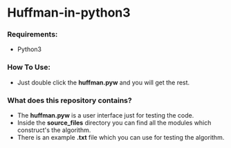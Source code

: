# Huffman-in-python3

### Requirements:
* Python3

### How To Use:
* Just double click the **huffman.pyw** and you will get the rest.

### What does this repository contains?
* The **huffman.pyw** is a user interface just for testing the code.
* Inside the **source_files** directory you can find all the modules which construct's the algorithm.
* There is an example **.txt** file which you can use for testing the algorithm.
